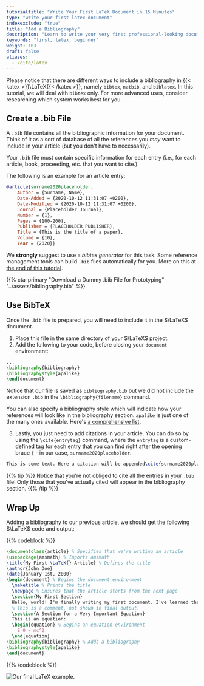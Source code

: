 ```yaml
---
tutorialtitle: "Write Your First LaTeX Document in 15 Minutes"
type: "write-your-first-latex-document"
indexexclude: "true"
title: "Add a Bibliography"
description: "Learn to write your very first professional-looking document with LaTeX."
keywords: "first, latex, beginner"
weight: 103
draft: false
aliases:
  - /cite/latex
---
```


Please notice that there are different ways to include a bibliography in {{< katex >}}\LaTeX{{< /katex >}}, namely `bibtex`, `natbib`, and `biblatex`.
In this tutorial, we will deal with `bibtex` only. For more advanced uses, consider researching which system works best for you.

## Create a .bib File

A `.bib` file contains all the bibliographic information for your document. Think of it as a sort of database of all the references you *may* want to include in your article (but you don't have to necessarily).

Your `.bib` file must contain specific information for each entry (i.e., for each article, book, proceeding, etc. that you want to cite.)

The following is an example for an article entry:

```bib
@article{surname2020placeholder,
	Author = {Surname, Name},
	Date-Added = {2020-10-12 11:31:07 +0200},
	Date-Modified = {2020-10-12 11:31:07 +0200},
	Journal = {Placeholder Journal},
	Number = {1},
	Pages = {100-200},
	Publisher = {PLACEHOLDER PUBLISHER},
	Title = {This is the title of a paper},
	Volume = {10},
	Year = {2020}}
```

We **strongly** suggest to use a *bibtex generator* for this task. Some reference management tools can build `.bib` files automatically for you. More on this at [the end of this tutorial](/tips/latex).

{{% cta-primary "Download a Dummy .bib File for Prototyping" "../assets/bibliography.bib" %}}

## Use BibTeX

Once the `.bib` file is prepared, you will need to include it in the $\LaTeX$ document.

1. Place this file in the same directory of your $\LaTeX$ project.
2. Add the following to your code, before closing your `document` environment:
```latex
...
\bibliography{bibliography}
\bibliographystyle{apalike}
\end{document}
```

Notice that our file is saved as `bibliography.bib` but we did not include the extension `.bib` in the `\bibliography{filename}` command.

You can also specify a bibliography style which will indicate how your references will look like in the bibliography section. `apalike` is just one of the many ones available. Here's [a comprehensive list](http://www.cs.stir.ac.uk/~kjt/software/latex/showbst.html).

3. Lastly, you just need to add citations in your article. You can do so by using the `\cite{entrytag}` command, where the `entrytag` is a custom-defined tag for each entry that you can find right after the opening brace `{` - in our case, `surname2020placeholder`.

```latex
This is some text. Here a citation will be appended\cite{surname2020placeholder}.
```

{{% tip %}}
Notice that you're not obliged to cite all the entries in your `.bib` file! Only those that you've actually cited will appear in the bibliography section.
{{% /tip %}}

## Wrap Up

Adding a bibliography to our previous article, we should get the following $\LaTeX$ code and output:

{{% codeblock %}}
```latex
\documentclass{article} % Specifies that we're writing an article
\usepackage{amsmath} % Imports amsmath
\title{My First \LaTeX{} Article} % Defines the title
\author{John Doe}
\date{January 1st, 2000}
\begin{document} % Begins the document environment
  \maketitle % Prints the title
  \newpage % Ensures that the article starts from the next page
  \section{My First Section}
  Hello, world! I'm finally writing my first document. I've learned that \textbf{this is how you make a text bold}. And this is a citation \cite{surname2020placeholder}.
  % This is a comment, not shown in final output.
  \section{A Section for a Very Important Equation}
  This is an equation:
  \begin{equation} % Begins an equation environment
    E_0 = mc^2
  \end{equation}
\bibliography{bibliography} % Adds a bibliography
\bibliographystyle{apalike}
\end{document}
```
{{% /codeblock %}}

![Our final LaTeX example.](../img/article-example.png)
